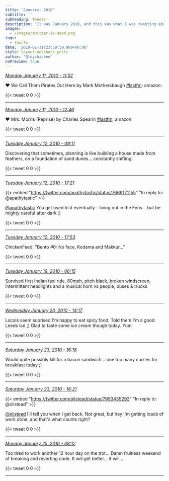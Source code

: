 ```yaml
---
title: 'January, 2010'
subtitle: ''
subheading: Tweets
description: 'It was January 2010, and this was what I was tweeting about...'
images:
  - /images/twitter-is-dead.png
tags:
  - lastfm
date: '2010-01-31T23:59:59.999+00:00'
style: layout-notebook posts
author: '@toychicken'
noPreview: true
---
```


<p><a id="7626982614" href="#7626982614"><em title="2010-01-11T11:52:09.000+00:00">Monday January 11, 2010 - 11:52</em></a></p>
      
&#9829; We Call Them Pirates Out Here by Mark Mothersbaugh [#lastfm](/tags/lastfm):  amazon: 

{{< tweet 0 0 >}}

---

<p><a id="7628182799" href="#7628182799"><em title="2010-01-11T12:46:17.000+00:00">Monday January 11, 2010 - 12:46</em></a></p>
      
&#9829; Mrs. Morris (Reprise) by Charles Spearin [#lastfm](/tags/lastfm):  amazon: 

{{< tweet 0 0 >}}

---

<p><a id="7663425484" href="#7663425484"><em title="2010-01-12T09:11:36.000+00:00">Tuesday January 12, 2010 - 09:11</em></a></p>
      
Discovering that sometimes, planning is like building a house made from feathers, on a foundation of sand dunes... constantly shifting!

{{< tweet 0 0 >}}

---

<p><a id="7675843248" href="#7675843248"><em title="2010-01-12T17:21:38.000+00:00">Tuesday January 12, 2010 - 17:21</em></a></p>
      
{{< embed "https://twitter.com/apathytastic/status/7669121155" "In reply to: @apathytastic" >}}


[@apathytastic](https://twitter.com/@apathytastic)  You get used to it eventually - living out in the Fens... but be mighty careful after dark ;)

{{< tweet 0 0 >}}

---

<p><a id="7676798609" href="#7676798609"><em title="2010-01-12T17:53:27.000+00:00">Tuesday January 12, 2010 - 17:53</em></a></p>
      
ChickenFeed: "Bento #6: No face, Kodama and Makkur..." 

{{< tweet 0 0 >}}

---

<p><a id="7936033608" href="#7936033608"><em title="2010-01-19T06:15:56.000+00:00">Tuesday January 19, 2010 - 06:15</em></a></p>
      
Survived first Indian taxi ride. 80mph, pitch black, broken windscreen, intermittent headlights and a musical horn vs people, buses & trucks

{{< tweet 0 0 >}}

---

<p><a id="7986726178" href="#7986726178"><em title="2010-01-20T14:17:19.000+00:00">Wednesday January 20, 2010 - 14:17</em></a></p>
      
Locals seem suprised I'm happy to eat spicy food. Told them I'm a good Leeds lad ;) Glad to taste some ice cream though today. Yum

{{< tweet 0 0 >}}

---

<p><a id="8115264260" href="#8115264260"><em title="2010-01-23T16:18:55.000+00:00">Saturday January 23, 2010 - 16:18</em></a></p>
      
Would quite possibly kill for a bacon sandwich... one too many curries for breakfast today ;)

{{< tweet 0 0 >}}

---

<p><a id="8115352462" href="#8115352462"><em title="2010-01-23T16:21:45.000+00:00">Saturday January 23, 2010 - 16:21</em></a></p>
      
{{< embed "https://twitter.com/olistead/status/7993435293" "In reply to: @olistead" >}}


[@olistead](https://twitter.com/@olistead)  I'll tell you when I get back. Not great, but hey I'm getting loads of work done, and that's what counts right?

{{< tweet 0 0 >}}

---

<p><a id="8184609187" href="#8184609187"><em title="2010-01-25T08:12:43.000+00:00">Monday January 25, 2010 - 08:12</em></a></p>
      
Too tired to work another 12 hour day on the trot... Damn fruitless weekend of breaking and reverting code. It will get better... it will...

{{< tweet 0 0 >}}

---
